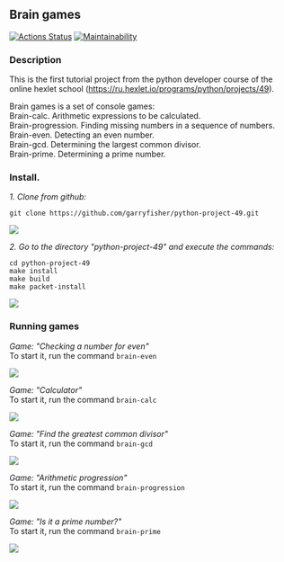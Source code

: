 ## Brain games

[![Actions Status](https://github.com/garryfisher/python-project-49/workflows/hexlet-check/badge.svg)](https://github.com/garryfisher/python-project-49/actions)
[![Maintainability](https://api.codeclimate.com/v1/badges/d11f07f84f08016e3ab7/maintainability)](https://codeclimate.com/github/garryfisher/python-project-49/maintainability)

### Description

This is the first tutorial project from the python developer course of the online hexlet school (https://ru.hexlet.io/programs/python/projects/49).

Brain games is a set of console games:   
Brain-calc. Arithmetic expressions to be calculated.   
Brain-progression. Finding missing numbers in a sequence of numbers.   
Brain-even. Detecting an even number.   
Brain-gcd. Determining the largest common divisor.   
Brain-prime. Determining a prime number.   

### Install.

  *1. Clone from github:*
  
  `git clone https://github.com/garryfisher/python-project-49.git`

<a href="https://asciinema.org/a/Wy3lPogvQaqMOB1rsZaQHVEMQ" target="_blank"><img src="https://asciinema.org/a/Wy3lPogvQaqMOB1rsZaQHVEMQ.svg" /></a>

  *2. Go to the directory "python-project-49" and execute the commands:*
    
`cd python-project-49`   
`make install`   
`make build`   
`make packet-install`  

<a href="https://asciinema.org/a/jSp9WgD8qiBAtCrak9tarwLPW" target="_blank"><img src="https://asciinema.org/a/jSp9WgD8qiBAtCrak9tarwLPW.svg" /></a>

### Running games


*Game: "Checking a number for even"*   
To start it, run the command `brain-even`

<a href="https://asciinema.org/a/8RnjhldmRYb1lSGyotfp3IGuj" target="_blank"><img src="https://asciinema.org/a/8RnjhldmRYb1lSGyotfp3IGuj.svg" /></a>

*Game: "Calculator"*   
To start it, run the command `brain-calc`

<a href="https://asciinema.org/a/1ZW16LWoLUqiF0AaGM2Na73Xk" target="_blank"><img src="https://asciinema.org/a/1ZW16LWoLUqiF0AaGM2Na73Xk.svg" /></a>

*Game: "Find the greatest common divisor"*   
To start it, run the command `brain-gcd`

<a href="https://asciinema.org/a/b4UBJARlC3Rb2bKq8nwbZT1rY" target="_blank"><img src="https://asciinema.org/a/b4UBJARlC3Rb2bKq8nwbZT1rY.svg" /></a>

*Game: "Arithmetic progression"*   
To start it, run the command `brain-progression`

<a href="https://asciinema.org/a/OIohdjM1sVPdLlQQ10S4CxLsO" target="_blank"><img src="https://asciinema.org/a/OIohdjM1sVPdLlQQ10S4CxLsO.svg" /></a>

*Game: "Is it a prime number?"*   
To start it, run the command `brain-prime`

<a href="https://asciinema.org/a/Pr1CXq6iEuNt2NcFRsT8BbG72" target="_blank"><img src="https://asciinema.org/a/Pr1CXq6iEuNt2NcFRsT8BbG72.svg" /></a>

